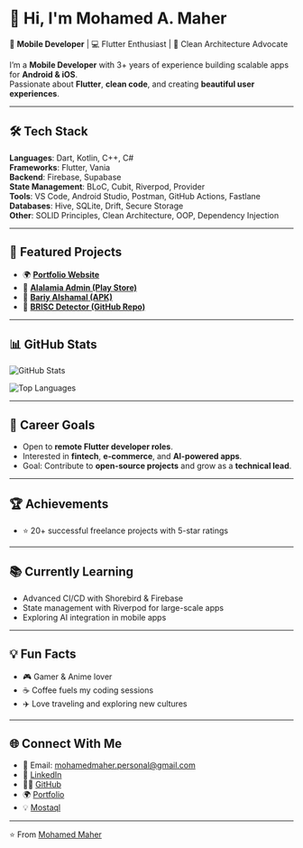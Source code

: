 # 👋 Hi, I'm Mohamed A. Maher  

🚀 **Mobile Developer** | 💻 Flutter Enthusiast | 🎨 Clean Architecture Advocate  

I’m a **Mobile Developer** with 3+ years of experience building scalable apps for **Android & iOS**.  
Passionate about **Flutter**, **clean code**, and creating **beautiful user experiences**.  

---

## 🛠 Tech Stack  

**Languages**: Dart, Kotlin, C++, C#  
**Frameworks**: Flutter, Vania  
**Backend**: Firebase, Supabase  
**State Management**: BLoC, Cubit, Riverpod, Provider  
**Tools**: VS Code, Android Studio, Postman, GitHub Actions, Fastlane  
**Databases**: Hive, SQLite, Drift, Secure Storage  
**Other**: SOLID Principles, Clean Architecture, OOP, Dependency Injection  

---

## 🚀 Featured Projects  

- 🌍 [**Portfolio Website**](https://mohamedmaher-dev.github.io/portfolio/)  
- 📱 [**Alalamia Admin (Play Store)**](https://play.google.com/store/apps/details?id=com.alalamia.admin)  
- 🛒 [**Bariy Alshamal (APK)**](https://apkpure.net/ar/%D8%A8%D8%B1%D9%8A-%D8%A7%D9%84%D8%B4%D9%85%D8%A7%D9%84/com.bariyalshamal.maher)  
- 🔎 [**BRISC Detector (GitHub Repo)**](https://github.com/mohamedmaher-dev/brisc_detector)  

---

## 📊 GitHub Stats  

![GitHub Stats](https://github-readme-stats.vercel.app/api?username=mohamedmaher-dev&show_icons=true&theme=tokyonight)  

![Top Languages](https://github-readme-stats.vercel.app/api/top-langs/?username=mohamedmaher-dev&layout=compact&theme=tokyonight)  

---

## 🎯 Career Goals  

- Open to **remote Flutter developer roles**.  
- Interested in **fintech**, **e-commerce**, and **AI-powered apps**.  
- Goal: Contribute to **open-source projects** and grow as a **technical lead**.  

---

## 🏆 Achievements  

- ⭐ 20+ successful freelance projects with 5-star ratings  

---

## 📚 Currently Learning  

- Advanced CI/CD with Shorebird & Firebase  
- State management with Riverpod for large-scale apps  
- Exploring AI integration in mobile apps  

---

## 💡 Fun Facts  

- 🎮 Gamer & Anime lover  
- ☕ Coffee fuels my coding sessions  
- ✈️ Love traveling and exploring new cultures  

---

## 🌐 Connect With Me  

- 📩 Email: [mohamedmaher.personal@gmail.com](mailto:mohamedmaher.personal@gmail.com)  
- 💼 [LinkedIn](https://www.linkedin.com/in/mohamed-maher-579a08276/)  
- 🧑‍💻 [GitHub](https://github.com/mohamedmaher-dev)  
- 🌍 [Portfolio](https://mohamedmaher-dev.github.io/portfolio/)  
- 💡 [Mostaql](https://mostaql.com/u/mmaher_gd)  

---

⭐️ From [Mohamed Maher](https://github.com/mohamedmaher-dev)  
